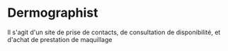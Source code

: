 # Dermographist 

Il s'agit d'un site de prise de contacts, de consultation de disponibilité, et d'achat de prestation de maquillage

